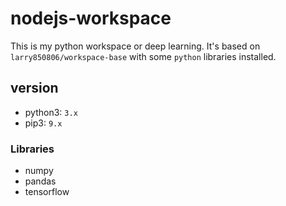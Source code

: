 # nodejs-workspace

This is my python workspace or deep learning. It's based on `larry850806/workspace-base` with some `python` libraries installed.

## version

- python3: `3.x`
- pip3: `9.x`

### Libraries

- numpy
- pandas
- tensorflow

